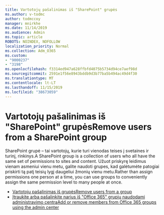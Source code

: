 ```yaml
---
title: Vartotojų pašalinimas iš "SharePoint" grupės
ms.author: v-todmc
author: todmccoy
manager: mnirkhe
ms.date: 11/14/2019
ms.audience: Admin
ms.topic: article
ROBOTS: NOINDEX, NOFOLLOW
localization_priority: Normal
ms.collection: Adm_O365
ms.custom:
- "9000237"
- "3198"
ms.openlocfilehash: f3314ed947a628ffbfd4075b5734d94ce7aef98d
ms.sourcegitcommit: 2591e1f56e8943bddb9d3b77ba5b494ac49d4f30
ms.translationtype: MT
ms.contentlocale: lt-LT
ms.lasthandoff: 11/15/2019
ms.locfileid: "38673059"
---
```

# <a name="remove-users-from-a-sharepoint-group"></a><span data-ttu-id="9feee-102">Vartotojų pašalinimas iš "SharePoint" grupės</span><span class="sxs-lookup"><span data-stu-id="9feee-102">Remove users from a SharePoint group</span></span>

<span data-ttu-id="9feee-103">SharePoint grupė – tai vartotojų, kurie turi vienodas teises į svetaines ir turinį, rinkinys.</span><span class="sxs-lookup"><span data-stu-id="9feee-103">A SharePoint group is a collection of users who all have the same set of permissions to sites and content.</span></span> <span data-ttu-id="9feee-104">Užuot priskyrę leidimus vienam asmeniui vienu metu, galite naudoti grupes, kad galėtumėte patogiai priskirti tą patį teisių lygį daugeliui žmonių vienu metu.</span><span class="sxs-lookup"><span data-stu-id="9feee-104">Rather than assign permissions one person at a time, you can use groups to conveniently assign the same permission level to many people at once.</span></span>

- [<span data-ttu-id="9feee-105">Vartotojų pašalinimas iš grupės</span><span class="sxs-lookup"><span data-stu-id="9feee-105">Remove users from a group</span></span>](https://docs.microsoft.com/sharepoint/customize-sharepoint-site-permissions#remove-users-from-a-group)
- [<span data-ttu-id="9feee-106">Įtraukite arba pašalinkite narius iš "Office 365" grupių naudodami administravimo centrą</span><span class="sxs-lookup"><span data-stu-id="9feee-106">Add or remove members from Office 365 groups using the admin center</span></span>](https://docs.microsoft.com/office365/admin/create-groups/add-or-remove-members-from-groups?view=o365-worldwide)
